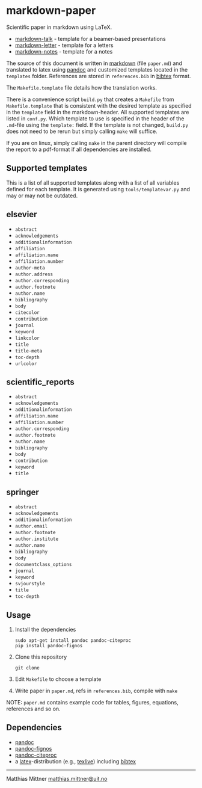 # markdown-paper

Scientific paper in markdown using LaTeX.

- [markdown-talk](https://github.com/ihrke/markdown-talk) - template for a beamer-based presentations
- [markdown-letter](https://github.com/ihrke/markdown-letter) - template for a letters
- [markdown-notes](https://github.com/ihrke/markdown-notes) - template for a notes

The source of this document is written in [markdown](https://daringfireball.net/projects/markdown/) (file `paper.md`) and translated to latex using [pandoc](http://pandoc.org/) and customized templates located in the `templates` folder. References are stored in `references.bib` in [bibtex](http://www.bibtex.org/) format.

The `Makefile.template` file details how the translation works. 

There is a convenience script `build.py` that creates a `Makefile` from `Makefile.template` that is consistent with the desired template as specified in the `template` field in the markdown-header. All supported templates are listed in `conf.py`.  Which template to use is specified in the header of the `.md`-file using the `template:` field. If the template is not changed, `build.py` does not need to be rerun but simply calling `make` will suffice.

If you are on linux, simply calling `make` in the parent directory will compile the report to a pdf-format if all dependencies are installed.

## Supported templates

This is a list of all supported templates along with a list of all variables defined for each template. It is generated using `tools/templatevar.py` and may or may not be outdated.

elsevier
--------
- `abstract`
- `acknowledgements`
- `additionalinformation`
- `affiliation`
- `affiliation.name`
- `affiliation.number`
- `author-meta`
- `author.address`
- `author.corresponding`
- `author.footnote`
- `author.name`
- `bibliography`
- `body`
- `citecolor`
- `contribution`
- `journal`
- `keyword`
- `linkcolor`
- `title`
- `title-meta`
- `toc-depth`
- `urlcolor`

scientific_reports
------------------
- `abstract`
- `acknowledgements`
- `additionalinformation`
- `affiliation.name`
- `affiliation.number`
- `author.corresponding`
- `author.footnote`
- `author.name`
- `bibliography`
- `body`
- `contribution`
- `keyword`
- `title`

springer
--------
- `abstract`
- `acknowledgements`
- `additionalinformation`
- `author.email`
- `author.footnote`
- `author.institute`
- `author.name`
- `bibliography`
- `body`
- `documentclass_options`
- `journal`
- `keyword`
- `svjourstyle`
- `title`
- `toc-depth`


## Usage

1. Install the dependencies

    ~~~{bash}
    sudo apt-get install pandoc pandoc-citeproc
    pip install pandoc-fignos
    ~~~
2. Clone this repository

    ~~~{bash}
    git clone
    ~~~
3. Edit `Makefile` to choose a template
4. Write paper in `paper.md`, refs in `references.bib`, compile with `make`

NOTE: `paper.md` contains example code for tables, figures, equations, references and so on.


## Dependencies

- [pandoc](http://pandoc.org/)
- [pandoc-fignos](https://github.com/tomduck/pandoc-fignos)
- [pandoc-citeproc](https://github.com/jgm/pandoc-citeproc)
- a [latex](https://www.latex-project.org/)-distribution (e.g., [texlive](https://www.tug.org/texlive/)) including [bibtex](http://www.bibtex.org/)

---

Matthias Mittner <matthias.mittner@uit.no>
